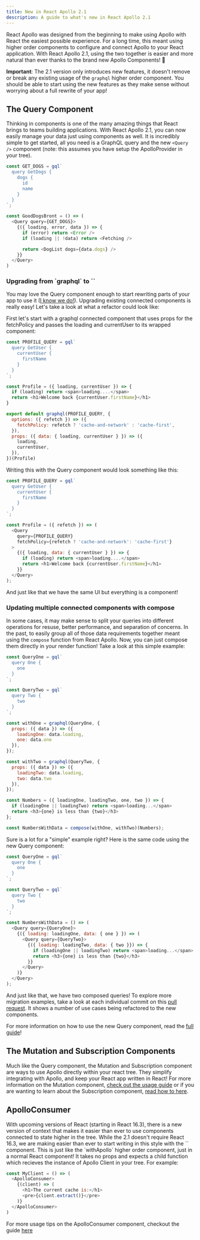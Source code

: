 ```yaml
---
title: New in React Apollo 2.1
description: A guide to what's new in React Apollo 2.1
---
```


React Apollo was designed from the beginning to make using Apollo with React the easiest possible experience. For a long time, this meant using higher order components to configure and connect Apollo to your React application. With React Apollo 2.1, using the two together is easier and more natural than ever thanks to the brand new Apollo Components! 🚀

**Important**: The 2.1 version only introduces new features, it doesn't remove or break any existing usage of the `graphql` higher order component. You should be able to start using the new features as they make sense without worrying about a full rewrite of your app!

<h2 id="query-component">The Query Component</h2>

Thinking in components is one of the many amazing things that React brings to teams building applications. With React Apollo 2.1, you can now easily manage your data just using components as well. It is incredibly simple to get started, all you need is a GraphQL query and the new `<Query />` component (note: this assumes you have setup the ApolloProvider in your tree).

```js
const GET_DOGS = gql`
  query GetDogs {
    dogs {
      id
      name
    }
  }
`;

const GoodDogsBront = () => (
  <Query query={GET_DOGS}>
    {({ loading, error, data }) => {
      if (error) return <Error />
      if (loading || !data) return <Fetching />

      return <DogList dogs={data.dogs} />
    }}
  </Query>
)
```

<h3 id="upgrading-from-graphql-to-query">Upgrading from `graphql` to `<Query />`</h3>

You may love the Query component enough to start rewriting parts of your app to use it ([I know we do!](https://github.com/apollographql/GitHunt-React/pull/275)). Upgrading existing connected components is really easy! Let's take a look at what a refactor could look like:

First let's start with a graphql connected component that uses props for the fetchPolicy and passes the loading and currentUser to its wrapped component:

```js
const PROFILE_QUERY = gql`
  query GetUser {
    currentUser {
      firstName
    }
  }
`;

const Profile = ({ loading, currentUser }) => {
  if (loading) return <span>loading....</span>
  return <h1>Welcome back {currentUser.firstName}</h1>
}

export default graphql(PROFILE_QUERY, {
  options: ({ refetch }) => ({
    fetchPolicy: refetch ? 'cache-and-network' : 'cache-first',
  }),
  props: ({ data: { loading, currentUser } }) => ({
    loading,
    currentUser,
  }),
})(Profile)
```

Writing this with the Query component would look something like this:

```js
const PROFILE_QUERY = gql`
  query GetUser {
    currentUser {
      firstName
    }
  }
`;

const Profile = ({ refetch }) => (
  <Query
    query={PROFILE_QUERY}
    fetchPolicy={refetch ? 'cache-and-network': 'cache-first'}
  >
    {({ loading, data: { currentUser } }) => {
      if (loading) return <span>loading....</span>
      return <h1>Welcome back {currentUser.firstName}</h1>
    }}
  </Query>
);
```

And just like that we have the same UI but everything is a component!

<h3 id="compose-to-render-composition">Updating multiple connected components with compose</h3>

In some cases, it may make sense to split your queries into different operations for resuse, better performance, and separation of concerns. In the past, to easily group all of those data requirements together meant using the `compose` function from React Apollo. Now, you can just compose them directly in your render function! Take a look at this simple example:

```js
const QueryOne = gql`
  query One {
    one
  }
`;

const QueryTwo = gql`
  query Two {
    two
  }
`;

const withOne = graphql(QueryOne, {
  props: ({ data }) => ({
    loadingOne: data.loading,
    one: data.one
  }),
});

const withTwo = graphql(QueryTwo, {
  props: ({ data }) => ({
    loadingTwo: data.loading,
    two: data.two
  }),
});

const Numbers = ({ loadingOne, loadingTwo, one, two }) => {
  if (loadingOne || loadingTwo) return <span>loading...</span>
  return <h3>{one} is less than {two}</h3>
};

const NumbersWithData = compose(withOne, withTwo)(Numbers);
```

Sure is a lot for a "simple" example right? Here is the same code using the new Query component:

```js
const QueryOne = gql`
  query One {
    one
  }
`;

const QueryTwo = gql`
  query Two {
    two
  }
`;

const NumbersWithData = () => (
  <Query query={QueryOne}>
    {({ loading: loadingOne, data: { one } }) => (
      <Query query={QueryTwo}>
        {({ loading: loadingTwo, data: { two }}) => {
          if (loadingOne || loadingTwo) return <span>loading...</span>
          return <h3>{one} is less than {two}</h3>
        }}
      </Query>
    )}
  </Query>
);
```

And just like that, we have two composed queries! To explore more migration examples, take a look at each individual commit on this [pull request](https://github.com/apollographql/GitHunt-React/pull/275). It shows a number of use cases being refactored to the new components.

For more information on how to use the new Query component, read the [full guide](./essentials/queries.html)!


<h2 id="components">The Mutation and Subscription Components</h2>

Much like the Query component, the Mutation and Subscription component are ways to use Apollo directly within your react tree. They simplify integrating with Apollo, and keep your React app written in React! For more information on the Mutation component, [check out the usage guide](./essentials/mutations.html) or if you are wanting to learn about the Subscription component, [read how to here](./advanced/subscriptions.html).

<h2 id="context">ApolloConsumer</h2>
With upcoming versions of React (starting in React 16.3), there is a new version of context that makes it easier than ever to use components connected to state higher in the tree. While the 2.1 doesn't require React 16.3, we are making easier than ever to start writing in this style with the `<ApolloConsumer>` component. This is just like the `withApollo` higher order component, just in a normal React component! It takes no props and expects a child function which recieves the instance of Apollo Client in your tree. For example:

```js
const MyClient = () => (
  <ApolloConsumer>
    {(client) => (
      <h1>The current cache is:</h1>
      <pre>{client.extract()}</pre>
    )}
  </ApolloConsumer>
)
```

For more usage tips on the ApolloConsumer component, checkout the guide [here](./essentials/local-state.html)


